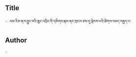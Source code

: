 ## Title
	- ལམ་རིམ་ནས་བྱུང་བའི་ཆུང་འབྲིང་གི་དམིགས་རྣམ་རྐང་གྲངས་ཙམ་དུ་སྡེབས་པའི་ཚིགས་བཅད་བརྒྱད་པ་

## Author
	- 


